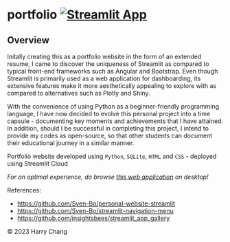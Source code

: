 # portfolio [![Streamlit App](https://static.streamlit.io/badges/streamlit_badge_black_white.svg)](https://prvyas.streamlit.app)
## Overview
Initally creating this as a portfolio website in the form of an extended resume, I came to discover the uniqueness of Streamlit as compared to typical front-end frameworks such as Angular and Bootstrap. Even though Streamlit is primarily used as a web application for dashboarding, its extensive features make it more aesthetically appealing to explore with as compared to alternatives such as Plotly and Shiny.

With the convenience of using Python as a beginner-friendly programming language, I have now decided to evolve this personal project into a time capsule - documenting key moments and achievements that I have attained. In addition, should I be successful in completing this project, I intend to provide my codes as open-source, so that other students can document their educational journey in a similar manner.

Portfolio website developed using `Python`, `SQLite`, `HTML` and `CSS` - deployed using Streamlit Cloud

*For an optimal experience, do browse [this web application](https://prvyas.streamlit.app/) on desktop!*

References:
- https://github.com/Sven-Bo/personal-website-streamlit 
- https://github.com/Sven-Bo/streamlit-navigation-menu
- https://github.com/insightsbees/streamlit_app_gallery 

© 2023 Harry Chang
